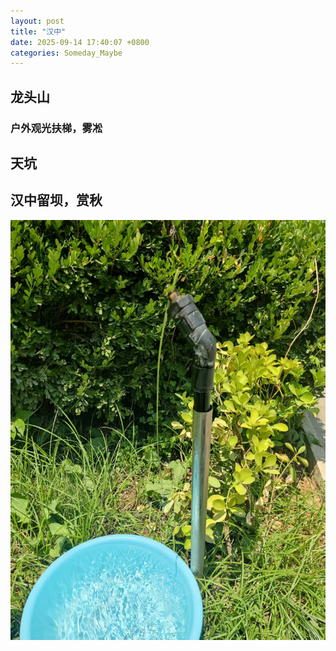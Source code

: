 ```yaml
---
layout: post
title: "汉中"
date: 2025-09-14 17:40:07 +0800
categories: Someday_Maybe
---
```


## 龙头山
### 户外观光扶梯，雾凇
## 天坑
## 汉中留坝，赏秋

![Water runoff on leaf surface](/assets/images/Water%20runoff%20on%20leaf%20surface.jpg)



[jekyll-docs]: https://jekyllrb.com/docs/home
[jekyll-gh]:   https://github.com/jekyll/jekyll
[jekyll-talk]: https://talk.jekyllrb.com/
